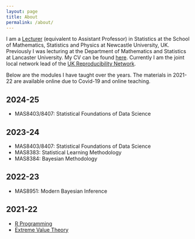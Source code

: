 ```yaml
---
layout: page
title: About
permalink: /about/
---
```


I am a [Lecturer](https://www.ncl.ac.uk/maths-physics/people/profile/clementlee.html) (equivalent to Assistant Professor) in Statistics at the School of Mathematics, Statistics and Physics at Newcastle University, UK. Previously I was lecturing at the Department of Mathematics and Statistics at Lancaster University. My CV can be found [here](/cv.pdf). Currently I am the joint local network lead of the [UK Reproducibility Network](https://www.ukrn.org).

Below are the modules I have taught over the years. The materials in 2021-22 are available online due to Covid-19 and online teaching.

## 2024-25

* MAS8403/8407: Statistical Foundations of Data Science

## 2023-24

* MAS8403/8407: Statistical Foundations of Data Science
* MAS8383: Statistical Learning Methodology
* MAS8384: Bayesian Methodology

## 2022-23

* MAS8951: Modern Bayesian Inference

## 2021-22

* [R Programming](/R/index.html)  
* [Extreme Value Theory](/extremes/index.html)  
